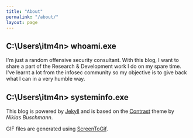 ```yaml
---
title: "About"
permalink: "/about/"
layout: page
---
```


## C:\Users\itm4n> whoami.exe

I'm just a random offensive security consultant. With this blog, I want to share a part of the Research & Development work I do on my spare time. I've learnt a lot from the infosec community so my objective is to give back what I can in a very humble way. 


## C:\Users\itm4n> systeminfo.exe

This blog is powered by [Jekyll](https://jekyllrb.com/) and is based on the [Contrast](https://github.com/niklasbuschmann/contrast) theme by _Niklas Buschmann_.

GIF files are generated using [ScreenToGif](https://www.screentogif.com/).

